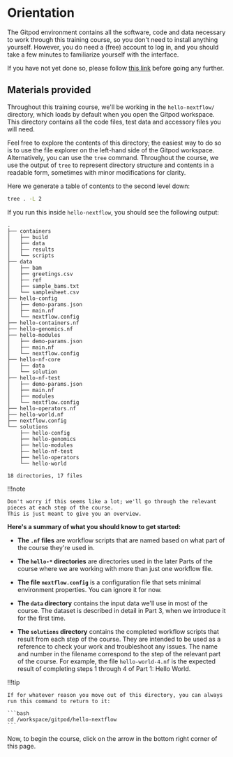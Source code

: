 # Orientation

The Gitpod environment contains all the software, code and data necessary to work through this training course, so you don't need to install anything yourself.
However, you do need a (free) account to log in, and you should take a few minutes to familiarize yourself with the interface.

If you have not yet done so, please follow [this link](../../envsetup/) before going any further.

## Materials provided

Throughout this training course, we'll be working in the `hello-nextflow/` directory, which loads by default when you open the Gitpod workspace.
This directory contains all the code files, test data and accessory files you will need.

Feel free to explore the contents of this directory; the easiest way to do so is to use the file explorer on the left-hand side of the Gitpod workspace.
Alternatively, you can use the `tree` command.
Throughout the course, we use the output of `tree` to represent directory structure and contents in a readable form, sometimes with minor modifications for clarity.

Here we generate a table of contents to the second level down:

```bash
tree . -L 2
```

If you run this inside `hello-nextflow`, you should see the following output:

```console title="Directory contents"
.
├── containers
│   ├── build
│   ├── data
│   ├── results
│   └── scripts
├── data
│   ├── bam
│   ├── greetings.csv
│   ├── ref
│   ├── sample_bams.txt
│   └── samplesheet.csv
├── hello-config
│   ├── demo-params.json
│   ├── main.nf
│   └── nextflow.config
├── hello-containers.nf
├── hello-genomics.nf
├── hello-modules
│   ├── demo-params.json
│   ├── main.nf
│   └── nextflow.config
├── hello-nf-core
│   ├── data
│   └── solution
├── hello-nf-test
│   ├── demo-params.json
│   ├── main.nf
│   ├── modules
│   └── nextflow.config
├── hello-operators.nf
├── hello-world.nf
├── nextflow.config
└── solutions
    ├── hello-config
    ├── hello-genomics
    ├── hello-modules
    ├── hello-nf-test
    ├── hello-operators
    └── hello-world

18 directories, 17 files
```

!!!note

    Don't worry if this seems like a lot; we'll go through the relevant pieces at each step of the course.
    This is just meant to give you an overview.

**Here's a summary of what you should know to get started:**

-   **The `.nf` files** are workflow scripts that are named based on what part of the course they're used in.

-   **The `hello-*` directories** are directories used in the later Parts of the course where we are working with more than just one workflow file.

-   **The file `nextflow.config`** is a configuration file that sets minimal environment properties.
    You can ignore it for now.

-   **The `data` directory** contains the input data we'll use in most of the course. The dataset is described in detail in Part 3, when we introduce it for the first time.

-   **The `solutions` directory** contains the completed workflow scripts that result from each step of the course.
    They are intended to be used as a reference to check your work and troubleshoot any issues.
    The name and number in the filename correspond to the step of the relevant part of the course.
    For example, the file `hello-world-4.nf` is the expected result of completing steps 1 through 4 of Part 1: Hello World.

!!!tip

    If for whatever reason you move out of this directory, you can always run this command to return to it:

    ```bash
    cd /workspace/gitpod/hello-nextflow
    ```

Now, to begin the course, click on the arrow in the bottom right corner of this page.
